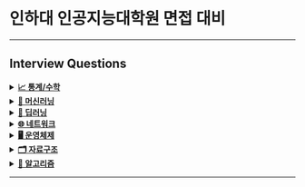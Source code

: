 # 인하대 인공지능대학원 면접 대비
---


## Interview Questions

<details>
<summary><a href="./answers/1-statistics-math.md"><strong>📈 통계/수학</strong></a></summary>

- 고유값(eigen value)와 고유벡터(eigen vector)이 무엇이고 왜 중요한지 설명해주세요.
```python
  행렬 A의 고유벡터는, 행렬 A에 의해 변환되었을 때 방향이 변하지 않고 단지 크기만 변하는 벡터를 말한다
  Av=λv에서 v (영벡터 아니어야 함)
  고유값은 λ (고유벡터 v가 변환될 때 그 크기가 얼마나 변하는지...)
```
- 샘플링(Sampling)과 리샘플링(Resampling)이 무엇이고 리샘플링의 장점을 말씀해주세요.
```python
  샘플링은 전체 모집단에서 데이터를 추출하는 거,특히나 모집단을 대표할 수 있도록 신중하게 선택되어야 함
  리샘플링은 기존의 샘플 데이터에서 새로운 샘플을 반복적으로 추출하여 통계적 분석을 수행하는 방식
  리샘플링에는 다음과 같은 방법이 있다
  - 교차 검증 (Cross Validation) : 모델의 성능 평가를 위해 데이터를 여러 번 분할하여 훈련과 테스트를 반복! 과적합 방지, 모델의 일반화 성능 평가
```
- 확률 모형과 확률 변수는 무엇인가요?
```python
  확률은 불확실성을 표현하는 수단, 이러한 불확실성을 확률로써 개량화하기 위해 확률함수로써 수학적으로 만든 모형이 확률 모형이다
  이는 어떤 실험이나 현상에서 가능한 모든 결과와 그 결과가 발생할 확률을 설명한다.
  확률 모형은 표본 공간, 확률 분포라는 두 가지 구성 요소로 이루어졌다!

  확률 변수는 확률 모형에서 정의된 함수
  쉽게 말하면 확률로 표현하기 위한 event를 정의하는 것
  어떤 것을 확률로 표현할 것인지에 대해 다양하게 정의가 가능하여 <변수>라는 용어를 사용한다
  (이산과 연속 확률 변수로 나뉨)
```
- 누적 분포 함수와 확률 밀도 함수는 무엇인가요? 수식과 함께 표현해주세요.
```python
  확률 밀도 함수는 연속 확률 변수의 분포를 설명하는 함수로, 특정 값에서의 확률 밀도를 나타낸다.
  누적 분포 함수는 확률 변수가 특정 값 이하일 확률을 타나내는 함수, 확률 밀도 함수를 적분하여 구할 수 있다
```
- 조건부 확률은 무엇인가요?
```python
   조건부 확률은 어떤 사건 A가 이미 일어난 상황에서 다른 사건 B가 일어날 확률을 의미한다
   즉 사건 B가 사건 A에 의해 영향을 받을 때의 확률을 계산할 것
```
- 공분산과 상관계수는 무엇일까요? 수식과 함께 표현해주세요.
```python
   공분산(Covariance)는 두 확률 변수 사이의 관계를 측정하는 지표로, 두 변수가 함께 어떻게 변하는지를 나타낸다
   즉 한 변수가 증가할 때 다른 변수가 증가하거나 감소하는 경향을 평가한다
   Cov(X,Y)=E[(X−E(X))(Y−E(Y))]

   상관계수는 공분산을 정규화하여 두 확률 변수 사이의 선형 관계를 1과 -1 사이의 값으로 표현한다
   상관계수는 공분산과 달리 단위에 의존하지 않기 때문에 비교적 직관적으로 두 변수의 관계 강도를 파악할 수 있다!
```
- 신뢰 구간의 정의는 무엇인가요?
```python
  신뢰구간은 모집단의 모수를 포함할 것으로 예상되는 값의 범위를 특정 신뢰 수준 하에 제시한 것이다
  즉 표본 데이터를 이용해 계산한 추정치가 모집단의 실제 값(모수)를 포함할 확률이 높은 구간을 의미한다
  보통 신뢰 수준과 함께 나타나며, 신뢰 수준은 이 구간이 모집단의 실제 모수를 포함할 확률을 의미한다.
```
- p-value를 모르는 사람에게 설명한다면 어떻게 설명하실 건가요?
```python
  신뢰구간은 모집단의 모수를 포함할 것으로 예상되는 값의 범위를 특정 신뢰 수준 하에 제시한 것이다
  즉 표본 데이터를 이용해 계산한 추정치가 모집단의 실제 값(모수)를 포함할 확률이 높은 구간을 의미한다
```
- R square의 의미는 무엇인가요?
```python
  R², 또는 결정계수(R-Squared)는 회귀 분석에서 사용되는 통계량으로,
  독립 변수가 종속 변수의 변동을 얼마나 잘 설명하는지를 나타낸다.
  즉, R²는 회귀 모델이 데이터를 얼마나 잘 설명하는지를 평가하는 지표이다.
```
- 평균(mean)과 중앙값(median)중에 어떤 케이스에서 뭐를 써야할까요?
```python
   평균은 데이터가 고르게 분포되어 있고 이상치가 없을 때 더 신뢰할 수 있다.
   하지만 이상치가 있으면 평균이 그 값에 의해 크게 영향을 받아 데이터의 중심을 제대로 반영하지 못할 수 있다.
   중앙값은 이상치나 비대칭 분포가 있는 경우 더 적절하다. 극단적인 값이 있더라도 중앙값은 그 영향을 받지 않기 때문에 데이터의 중심을 더 잘 나타낸다.
```
- 중심극한정리는 왜 유용한걸까요?
```python
   중심극한정리는 확률론에서 매우 중요한 개념으로, 표본 크기가 충분히 크면 어떤 분포를 따르는 모집단에서 표본을 추출하더라도,
   표본 평균의 분포가 정규분포에 가까워진다는 것을 의미한다!
   다시 말해, 모집단의 분포 형태에 관계없이 표본 평균의 분포는 표본 크기가 커질수록 점점 정규분포를 따르게 된다.
   중심극한정리는 다양한 형태의 모집단에서 표본을 추출해도, 표본 평균이 정규분포를 따르게 만들어 준다.
   이로 인해 모집단의 분포를 알지 못해도 표본 평균의 분포를 예측할 수 있습니다.
```
- 엔트로피(entropy)에 대해 설명해주세요. 가능하면 Information Gain도요.
```python
   엔트로피는 정보 이론에서 사용되는 개념으로, 불확실성 또는 혼란의 정도를 측정하는 지표이다.
   주로 확률 분포의 다양성을 측정하거나, 데이터의 예측 가능성을 평가하는데 사용된다.
   쉽게 말하면 데이터의 무질서도를 측정, 값이 높을 수록 불확실성이 커진다!

  정보 이득 (Information gain)
  정보이득은 결정 트리와 같은 알고리즘에서 특정 속성을 사용해 데이터 집합을 분할할 때, 엔트로피가 얼마나 감소하는지를 측정하는 지표이다
  즉 특정 속성을 기준으로 데이터를 나눴을 때 데이터의 불확실성이 얼마나 줄어드는지 나타낸다!
```
- 어떨 때 모수적 방법론을 쓸 수 있고, 어떨 때 비모수적 방법론을 쓸 수 있나요?
```python
   모수적 방법론은 모집단의 분포에 대해 특정한 가정을 하고 데이터를 분석하는 기법
   예를 들어 데이터가 정규분포를 따르는 것으로 가정하고 통계적 분석을 수행하는 경우가 대표적
   모수적 방법론은 데이터의 분포가 알려져 있을 때/ 표본 크기가 충분히 클 때/모집단의 분포에 대한 강한 가정이 성립할 때/ 등에서 사용

   비모수적 방법론은 데이터의 분포에 대한 가정이 필요하지 않은 분석 방법이다
   이 방법은 데이터가 특정한 분포를 따르지 않거나, 분포를 알 수 없을 때 유용하다
```
- “likelihood”와 “probability”의 차이는 무엇일까요?
```python
   확률(probability)은 주어진 모수에 대해 데이터가 발생할 확률
   가능도(Likellihood)는 주어진 데이터에 대해 모수가 그 데이터를 얼마나 잘 설명하는지를 평가
   예를 들어서 동전을 여러 번 던져 7번 중 5번 앞면이 나왔다고 가정하면
   확률은 5/7
   가능도는 특정한 모수 p가 주어졌을 때, 관측된 데이터 "7번 중 5번 앞면이 나옴"을 얼마나 잘 설명하는지를 평가
   L(p|X=5)
```
- 통계에서 사용되는 bootstrap의 의미는 무엇인가요.
```python
   부트스트랩은 통계적 추정의 신뢰성을 평가하기 위해 사용되는 비모수적 방법론
   특히 모집단의 분포에 대한 강한 가정을 하지 않고, 표본 데이터만을 사용해 모집단의 특성을 추정할 수 있는 강력한 기법이다.
   부트스트랩은 주어진 표본 데이터로부터 반복적으로 새로운 표본을 생성하여, 통계적 추정값(예: 평균, 분산, 신뢰구간 등)의 분포를 추정하는 방법이다.
```
- 모수가 매우 적은 (수십개 이하) 케이스의 경우 어떤 방식으로 예측 모델을 수립할 수 있을까요?
```python
   1. 간단한 모델 사용 : 선형 회귀, 로지스틱 회귀, k-최근접 이웃(KNN), 의사결정트리와 같은 단순한 모델을 사용하는 것이 좋습니다.
   2. 규제(Regularization) 기법 사용: 과적합을 방지하기 위해 L1, L2 규제 방법을 적용하여 모델의 복잡성을 줄일 수 있다
   3. 데이터 증강 : 데이터를 오히려 인위적으로 늘린다
```
- 검정력(statistical power)은 무엇일까요?
```python
   어떤 통계적 검정이 실제로 대립가설이 참일 때 이를 올바르게 검출할 확률을 의미한다.
   쉽게 말해, 검정력은 참인 효과를 감지할 수 있는 능력을 나타낸다.
   검정력의 의미: 검정력이 높을수록, 실제로 효과나 차이가 존재할 때 이를 발견할 가능성이 커진다.
```
- missing value가 있을 경우 채워야 할까요? 그 이유는 무엇인가요?
```python
   결측치가 있는 데이터를 그대로 사용하면 통계 분석, 머신러닝 모델링에서 왜곡된 결과를 초래할 수 있다
   특히 일부 알고리즘은 결측치를 허용하지 않기 때문에 데이터 전체가 무효화될 수 있다.
   결측치를 적절히 채우면 모델의 성능을 높일 수 있다. 결측치로 인해 모델이 학습할 수 있는 정보가 제한되거나, 예측의 정확도가 떨어질 수 있기 때문이다.
```
- 아웃라이어의 판단하는 기준은 무엇인가요?
```python
   아웃라이어는 데이터에서 다른 데이터 포인트와 비교해 극단적으로 벗어난 값을 의미한다.
   통계적 기준으로는 사분위 범위(IQR)에서 Q1-3*IQR보다 작거나, Q3+3*IQR보다 크면 보통 outlier라고 칭한다
   또는 데이터가 정규분포를 따른다고 가정할 떄, 평균에서 k개의 표준편차 이상 떨어진 값을 아웃라이어로 간주한다
```
- 필요한 표본의 크기를 어떻게 계산합니까?
```python
   표본 크기를 계산하는 방법은 연구의 종류에 따라 다르다
   평균의 차이를 비교할 때 : t 검정
   비율의 차이를 비교할 떄 : z 검정
   
```
- Bias를 통제하는 방법은 무엇입니까?
```python
   연구 설계 단계에서 Bias 통제 : 무작위 할당 (Randomization) - 실험군과 대조군에 참여자를 무작위로 배정해 그룹 간 차이 최소화, 무작위화는 선택 편향(Selection Bias)를 줄임
   데이터 수집 단계에서 Bias 통제 : 표준화된 측정 방법(Standardized Measurement) - 모든 데이터를 일관된 방식으로 수집해 측정 편향 (Measurement Bias)을 줄인다
   데이터 분석 단계에서의 Bias 통제 : 혼란 변수 (Confounding Variable) 통제 - 혼란 변수가 연구 결과에 영향을 미치지 않도록 다변량 분석, 공변량 분석을 사용해 통제
   
```
- 로그 함수는 어떤 경우 유용합니까? 사례를 들어 설명해주세요.
```python
   데이터가 크기 차이가 클 때나 지수적 증가가 있는 경우 유용하다.
   예를 들어서 금융 데이터를 분석할 때
   금융 분야에서는 기업의 매출, 시장 규모, 자산 등 다양한 변수가 매우 큰 범위를 가질 수 있다. 어떤 회사의 매출은 수백만 달러일 수 있지만, 또 다른 회사의 매출은 수십억 달러에 이를 수 있다
   로그 변환을 통해 이런 큰 차이를 줄이면 데이터가 더 균형 있게 분포되면, 분석하기 쉬워진다
   예를 들어 히스토그램을 그릴 때 로그 변환을 적용하면 극단적인 값들로 인해 왜곡되지 않은 분포를 볼 수 있다!
```
- 베르누이 분포 / 가우시안 정규 분포  / 카이제곱 분포 / 에 대해 설명해주세요.
```python
  베르누이 분포는 두 가지 결과(성공 혹은 실패)만 가능한 이산 확률 분포이다. 각각의 결과가 발생할 확률을 기반으로 한다. 베르누이 분포의 확률 변수 X는 1과 0만을 가질 수 있다
  가우시안 정규 분포는 연속 확률 변수로, 데이터가 평균값을 중심으로 종 모양의 대칭적인 분포를 따른느 경우를 설명한다. 이는 많은 자연현상에서 나타나는 일반적인 분포이다
  카이 제곱 분포는 연속 확률 분포로, 독립적인 표준 정규 분포 변수의 제곱의 합으로 정의된다. 카이제곱 분포는 자유도에 따라 모양이 달라진다.
```

</details>

<details>
<summary><a href="./answers/2-machine-learning.md"><strong>🤖 머신러닝</strong></a></summary>

- 알고 있는 metric에 대해 설명해주세요. (ex. RMSE, MAE, recall, precision ...)
```python
   RMSE는 회귀 모델의 성능을 측정하는 데 사용된다. 예측 값과 실제 값의 차이를 제곱한 평균의 제곱근을 계산한다.
   MAE는 예측 값과 실제 값의 차이의 절대값 평균을 계산한다. 회귀 모델의 성능을 측정하는 또 다른 지표이다.
   Precision은 모델이 True Positive로 예측한 것 중 실제로 True인 비율을 의미한다. 특히 양성 클래스에 대한 정확도를 측정하는 데 유용하다. TP / (TP+FP)
   Recall은 실제로 True인 것 중에서 모델이 True로 예측한 비율을 의미한다. TP / (TP + FN)
   F1 Score는 Precision과 Recall 사이의 균형을 평가하는 지표이다. precision과 recall의 조화 평균을 계산한다. F1 score = 2 * { (Precision X Recall) / (Precision + Recall) }
   R-squared(결정계수)는 회귀 분석에서 모델이 데이터를 얼마나 잘 설명하는지를 나타내는 지표이다. 0에서 1 사이의 값을 가지며, 1에 가까울수록 모델이 데이터를 잘 설명하는 것을 의미한다. 
```
- 정규화를 왜 해야할까요? 정규화의 방법은 무엇이 있나요? (🥲 내 논문 주제...)
```python
   머신러닝 알고리즘(특히 경사 하강법 기반 알고리즘)은 특성(feature) 값의 범위가 매우 다르면 학습이 제대로 이뤄지지 않을 수 있다.
   예를 들어 하나의 특성의 값이 0~1 사이인데, 다른 특성의 값이 0~10000 사이라면 큰 범위를 가진 특성이 모델 학습에 더 큰 영향을 미치게 되어 잘못된 가중치를 학습할 가능성이 있다.
   특히 경사 하강법 기반 알고리즘의 경우 정규화를 하면 학습 속도가 빨라지도 알고리즘이 더 잘 수렴하게 된다.
   정규화된 데이터는 최적의 해를 찾는 과정에서 균형 잡힌 경로로 수렴하도록 도와준다.
   심지어 일부 알고리즘은 특성의 크기 차이로 인해 성능이 저하될 수 있다. 정규화를 하면 이러한 문제를 방지하여 모델 성능이 향상될 수 있다.

   정규화 방법
   Min-Max 정규화 : 데이터를 (대체로) 0~1로 변환하는 방법. 최소값을 0, 최대값을 1로 변환하며, 나머지 값은 비례적으로 조정한다.
   Z-Score 정규화 : 데이터를 평균 0, 표준편차 1로 변환하는 방법. 데이터가 정규 분포를 따를 때 효과적!
   Robust 정규화 : median과 사분위 범위 (IQR)를 사용하여 정규화하는 방법이다. 이상치에 덜 민감하다.
```
- Local Minima와 Global Minimum에 대해 설명해주세요.
```python
   Global Minimum은 전역 최소값. 함수의 모든 가능한 값 중 가장 낮은 값, 최적화 문제에서 우리가 궁극적으로 찾고자 하는 지점!
   Local Minima는 특정 영역 내에서 가장 낮은 함수 값을 가지는 지점을 의미, but 다른 영역에 더 낮은 값이 존재할 수도 있다!
```
- 차원의 저주에 대해 설명해주세요.
```python
   차원의 저주는 고차원 공간에서 발생하는 여러 가지 문제를 의미한다. 데이터 분석 및 머신러닝에서 데이터의 차원이 증가할수록 발생하는 현상으로, 학습 및 일반화 성능에 부정적인 영향을 미칠 수 있다.
   쉽게 정리하자면 변수가 늘어남에따라 차원이 커지면서 분석을 위한 최소한의 필요 데이터 건수가 늘어나면서 예측이 불안정해지는 문
   차원의 저주가 발생하는 이유
   1. 데이터의 희소성 (Sparsity) : 차원이 증가할수록 데이터 포인트들이 서로 멀리 떨어져 분포하게 된다
   2. 거리 측정의 신뢰도 감소 : 머신러닝의 여러 알고리즘 (특히 K-최근접, K-means)은 거리 측정을 기반으로 동작한다. 그러나 차원이 높아지면 데이터 포인트들 간의 거리가 점점 비슷해져서 유사성 측정이 어렵다
   3. 데이터 필요량의 증가 : 차원이 증가할수록 고차원 공간을 대표하기 위해 필요한 데이터의 양이 기하급수적으로 증가한다
   4. 모델의 복잡도 증가 : 차원이 증가하면 모델의 복잡도가 증가하여 과적합(overfitting)의 위험이 커진다
```
- dimension reduction기법으로 보통 어떤 것들이 있나요?
```python
   차원 축소 기법은 고차원 데이터의 차원을 줄여 데이터 분석을 용이하게 하고, 계산 효율성을 높이는 데 사용된다.
   데이터의 특성 (feature) 수를 줄임으로써 과적합을 방지하고, 해석 가능성을 높이며, 계산 비용을 줄일 수 있다.

   ⭐️ PCA (주성분 분석) : 데이터의 분산을 최대한 보존하는 방향으로 새로운 축을 생성하여 고차원 데이터를 저차원으로 변환하는 선형 차원 축소 기법
      - 데이터의 공분산 구조를 분석하여 주성분을 생성한다
      - 첫 번째 주성분은 데이터의 분산이 가장 큰 방향을 나타내며, 그 다음 주성분은 직교하는 방향에서 두 번째로 큰 분산을 나타낸다
      - https://m.blog.naver.com/angryking/222480031842 여기 참고하면 단 번에 이해 가능!
   
```
- PCA는 차원 축소 기법이면서, 데이터 압축 기법이기도 하고, 노이즈 제거기법이기도 합니다. 왜 그런지 설명해주실 수 있나요?
```python
   차원 축소 기법은 위에서 설명
   PCA는 고차원 데이터를 적은 수의 차원으로 압축하면서도 대부분의 중요한 정보를 보존하기에 데이터 압축 기법이라고도 한다
   PCA는 결국 데이터를 분산이 큰 방향으로 투영하기 때문에, 노이즈와 같은 작은 변동을 무시하는 효과가 있다!
```
- LSA, LDA, SVD 등의 약자들이 어떤 뜻이고 서로 어떤 관계를 가지는지 설명할 수 있나요?
```python
   LSA (Latent Semantic Analysis) : 잠재 의미 분석, LSA는 문서와 단어 사이의 관계를 분석하여 텍스트 데이터를 저차원 의미 공간에 매핑하는 기법, 이 과정으로 문서와 단어간의 잠재적 의미 구조 발견
   주로 SVD를 사용하여 문서-단어 행렬을 분해하고 차원을 축소
   LDA (Latent Dirichlet Allocation) : 텍스트 코퍼스 내의 문서들이 잠재적인 주제들의 혼합으로 구성되어 있다고 가정하는 주제 모델링 기법이다. 문서 내의 단어 분포를 기반으로 주제를 추론하고,
   문서들이 어떤 주제들로 구성되어 있는지를 학습한다. 확률적 모델을 사용하여 문서와 단어의 주제 분포를 추정한다.
   SVD (Singular Value Decomposition) : 특이값 분해, 행렬을 세 개의 행렬로 분해하는 선형대수적 기법. 주어진 행렬을 U(왼쪽 특이벡터), Σ(특이값 대각 행렬), V^T(오른쪽 특이벡터)의 곱으로 분해한다!
```
- Markov Chain을 고등학생에게 설명하려면 어떤 방식이 제일 좋을까요?
- 텍스트 더미에서 주제를 추출해야 합니다. 어떤 방식으로 접근해 나가시겠나요?
- SVM은 왜 반대로 차원을 확장시키는 방식으로 동작할까요? SVM은 왜 좋을까요?
- 다른 좋은 머신 러닝 대비, 오래된 기법인 나이브 베이즈(naive bayes)의 장점을 옹호해보세요.
- 회귀 / 분류시 알맞은 metric은 무엇일까?
- Association Rule의 Support, Confidence, Lift에 대해 설명해주세요.
- 최적화 기법중 Newton’s Method와 Gradient Descent 방법에 대해 알고 있나요?
- 머신러닝(machine)적 접근방법과 통계(statistics)적 접근방법의 둘간에 차이에 대한 견해가 있나요?
- 인공신경망(deep learning이전의 전통적인)이 가지는 일반적인 문제점은 무엇일까요?
- 지금 나오고 있는 deep learning 계열의 혁신의 근간은 무엇이라고 생각하시나요?
- ROC 커브에 대해 설명해주실 수 있으신가요?
- 여러분이 서버를 100대 가지고 있습니다. 이때 인공신경망보다 Random Forest를 써야하는 이유는 뭘까요?
- K-means의 대표적 의미론적 단점은 무엇인가요? (계산량 많다는것 말고)
- L1, L2 정규화에 대해 설명해주세요.
- Cross Validation은 무엇이고 어떻게 해야하나요?
- XGBoost을 아시나요? 왜 이 모델이 캐글에서 유명할까요?
- 앙상블 방법엔 어떤 것들이 있나요?
- feature vector란 무엇일까요?
- 좋은 모델의 정의는 무엇일까요?
- 50개의 작은 의사결정 나무는 큰 의사결정 나무보다 괜찮을까요? 왜 그렇게 생각하나요?
- 스팸 필터에 로지스틱 리그레션을 많이 사용하는 이유는 무엇일까요?
- OLS(ordinary least squre) regression의 공식은 무엇인가요?

</details>

<details>
<summary><a href="./answers/3-deep-learning.md"><strong>🧠 딥러닝</strong></a></summary>

- 딥러닝은 무엇인가요? 딥러닝과 머신러닝의 차이는?
- Cost Function과 Activation Function은 무엇인가요?
- Tensorflow, PyTorch 특징과 차이가 뭘까요?
- Data Normalization은 무엇이고 왜 필요한가요?
- 알고있는 Activation Function에 대해 알려주세요. (Sigmoid, ReLU, LeakyReLU, Tanh 등)
- 오버피팅일 경우 어떻게 대처해야 할까요?
- 하이퍼 파라미터는 무엇인가요?
- Weight Initialization 방법에 대해 말해주세요. 그리고 무엇을 많이 사용하나요?
- 볼츠만 머신은 무엇인가요?
- TF, PyTorch 등을 사용할 때 디버깅 노하우는?
- 뉴럴넷의 가장 큰 단점은 무엇인가? 이를 위해 나온 One-Shot Learning은 무엇인가?
- 요즘 Sigmoid 보다 ReLU를 많이 쓰는데 그 이유는?
  - Non-Linearity라는 말의 의미와 그 필요성은?
  - ReLU로 어떻게 곡선 함수를 근사하나?
  - ReLU의 문제점은?
  - Bias는 왜 있는걸까?
- Gradient Descent에 대해서 쉽게 설명한다면?
  - 왜 꼭 Gradient를 써야 할까? 그 그래프에서 가로축과 세로축 각각은 무엇인가? 실제 상황에서는 그 그래프가 어떻게 그려질까?
  - GD 중에 때때로 Loss가 증가하는 이유는?
  - Back Propagation에 대해서 쉽게 설명 한다면?
- Local Minima 문제에도 불구하고 딥러닝이 잘 되는 이유는?
  - GD가 Local Minima 문제를 피하는 방법은?
  - 찾은 해가 Global Minimum인지 아닌지 알 수 있는 방법은?
- Training 세트와 Test 세트를 분리하는 이유는?
  - Validation 세트가 따로 있는 이유는?
  - Test 세트가 오염되었다는 말의 뜻은?
  - Regularization이란 무엇인가?
- Batch Normalization의 효과는?
  - Dropout의 효과는?
  - BN 적용해서 학습 이후 실제 사용시에 주의할 점은? 코드로는?
  - GAN에서 Generator 쪽에도 BN을 적용해도 될까?
- SGD, RMSprop, Adam에 대해서 아는대로 설명한다면?
  - SGD에서 Stochastic의 의미는?
  - 미니배치를 작게 할때의 장단점은?
  - 모멘텀의 수식을 적어 본다면?
- 간단한 MNIST 분류기를 MLP+CPU 버전으로 numpy로 만든다면 몇줄일까?
  - 어느 정도 돌아가는 녀석을 작성하기까지 몇시간 정도 걸릴까?
  - Back Propagation은 몇줄인가?
  - CNN으로 바꾼다면 얼마나 추가될까?
- 간단한 MNIST 분류기를 TF, PyTorch 등으로 작성하는데 몇시간이 필요한가?
  - CNN이 아닌 MLP로 해도 잘 될까?
  - 마지막 레이어 부분에 대해서 설명 한다면?
  - 학습은 BCE loss로 하되 상황을 MSE loss로 보고 싶다면?
- 딥러닝할 때 GPU를 쓰면 좋은 이유는?
  - GPU를 두개 다 쓰고 싶다. 방법은?
  - 학습시 필요한 GPU 메모리는 어떻게 계산하는가?

</details>


<details>
<summary><a href="./answers/5-network.md"><strong>🌐 네트워크</strong></a></summary>

- TCP/IP의 각 계층을 설명해주세요.
- OSI 7계층와 TCP/IP 계층의 차이를 설명해주세요.
- Frame, Packet, Segment, Datagram을 비교해주세요.
- TCP와 UDP의 차이를 설명해주세요.
- TCP와 UDP의 헤더를 비교해주세요.
- TCP의 3-way-handshake와 4-way-handshake를 비교 설명해주세요.
- TCP의 연결 설정 과정(3단계)과 연결 종료 과정(4단계)이 단계가 차이나는 이유가 무엇인가요?
- 만약 Server에서 FIN 플래그를 전송하기 전에 전송한 패킷이 Routing 지연이나 패킷 유실로 인한 재전송 등으로 인해 FIN 패킷보다 늦게 도착하는 상황이 발생하면 어떻게 될까요?
- 초기 Sequence Number인 ISN을 0부터 시작하지 않고 난수를 생성해서 설정하는 이유가 무엇인가요?
- HTTP와 HTTPS에 대해서 설명하고 차이점에 대해 설명해주세요.
- HTTP 요청/응답 헤더의 구조를 설명해주세요.
- HTTP와 HTTPS 동작 과정을 비교해주세요.
- CORS가 무엇인가요?
- HTTP GET과 POST 메서드를 비교/설명해주세요.
- 쿠키(Cookie)와 세션(Session)을 설명해주세요.
- DNS가 무엇인가요?
- REST와 RESTful의 개념을 설명하고 차이를 말해주세요.
- 소켓(Socket)이 무엇인가요? 자신 있는 언어로 간단히 소켓 생성 예시를 보여주세요.
- Socket.io와 WebSocket의 차이를 설명해주세요.
- IPv4와 IPv6 차이를 설명해주세요.
- MAC Address가 무엇인가요?
- 라우터와 스위치, 허브의 차이를 설명해주세요.
- SMTP가 무엇인가요?
- 노트북으로 `www.google.com`에 접속을 했습니다. 요청을 보내고 받기까지의 과정을 자세히 설명해주세요.
- 여러 네트워크 topology에 대해 간단히 소개해주세요.
- subnet mask에 대해서 설명해주세요.
- data encapsulation이 무엇인가요?
- DHCP를 설명해주세요.
- routing protocol을 몇 가지 설명해주세요. (ex. link state, distance vector)
- 이더넷(ethernet)이 무엇인가요?
- client와 server의 차이점을 설명해주세요.
- delay, timing(jitter), throughput 차이를 설명해주세요.

</details>

<details>
<summary><a href="./answers/6-operating-system.md"><strong>🖥️ 운영체제</strong></a></summary>

- 프로세스와 스레드의 차이(Process vs Thread)를 알려주세요.
- 멀티 프로세스 대신 멀티 스레드를 사용하는 이유를 설명해주세요.
- 캐시의 지역성에 대해 설명해주세요.
- Thread-safe에 대해 설명해주세요. (hint: critical section)
- 뮤텍스와 세마포어의 차이를 설명해주세요.
- 스케줄러가 무엇이고, 단기/중기/장기로 나누는 기준에 대해 설명해주세요.
- CPU 스케줄러인 FCFS, SJF, SRTF, Priority Scheduling, RR에 대해 간략히 설명해주세요.
- 동기와 비동기의 차이를 설명해주세요.
- 메모리 관리 전략에는 무엇이 있는지 간략히 설명해주세요.
- 가상 메모리에 대해 설명해주세요.
- 교착상태(데드락, Deadlock)의 개념과 조건을 설명해주세요.
- 사용자 수준 스레드와 커널 수준 스레드의 차이를 설명해주세요.
- 외부 단편화와 내부 단편화에 대해 설명해주세요.
- Context Switching이 무엇인지 설명하고 과정을 나열해주세요.
- Swapping에 대해 설명해주세요.

</details>

<details>
<summary><a href="./answers/7-data-structure.md"><strong>🗂 자료구조</strong></a></summary>

- linked list
  - single linked list
  - double linked list
  - circular linked list
- hash table
- stack
- queue
  - circular queue
- graph
- tree
  - binary tree
  - full binary tree
  - complete binary tree
  - bst(binary search tree)
- heap(binary heap)
  - min heap
  - max heap
- <b>RedBlack Tree</b> 🌲
  ```python
    Red-Black Tree는 이진 탐색 트리의 일종으로,
    삽입 및 삭제 시 트리의 균형을 유지하기 위해 각 노드를 빨간색 또는 검은색으로 색칠하여, 특정 규칙을 따라 높이가 균형 잡히도록 보장하는 트리입니다.
    1. 모든 노드는 빨간색 혹은 검은색이어야 합니다.
    2. 루트 노드는 검은색이다.
    3. 모든 NIL은 검은색이다. (NIL : null leaf, 자료를 갖지 않고 트리의 끝을 나타내는 리프 노드)
    4. 빨간색 노드의 자식은 반드시 검은색이다.
    5. NIL에서 루트 노드까지 가는 경로에서 만나는 검은색 노드의 개수가 같다.
  ```
- b+ tree

</details>

<details>
<summary><a href="./answers/8-algorithm.md"><strong>🔻 알고리즘</strong></a></summary>

- 시간, 공간 복잡도
- Sort Algorithm
  - Bubble Sort
  - Selection Sort
  - Insertion Sort
  - Merge Sort
  - Heap Sort
  - Quick Sort
  - Counting Sort
  - Radix Sort
- Divide and Conquer
- Dynamic Programming
- Greedy Algorithm
- Graph
  - Graph Traversal: BFS, DFS
  - Shortest Path
    - Dijkstra
    - Floyd-Warshall
    - Bellman-Ford
  - Minimum Spanning Tree
    - Prim
    - Kruskal
  - Union-find
  - Topological sort
  - <b>RedBlack Tree</b> 🌲
</details>

---
